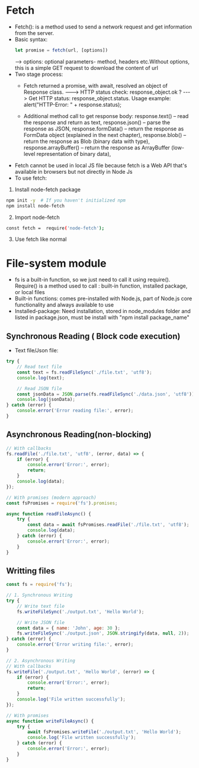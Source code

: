 # Fetch
- Fetch(): is a method used to send a network request and get information from the server.
- Basic syntax: 
    ```js
    let promise = fetch(url, [options])
    ```
    --> options:  optional parameters-  method, headers etc.Without options, this is a simple GET request to download the content of url
- Two stage process: 
    * Fetch returned a promise, with await, resolved an object of Response class. 
    ---> HTTP status check: response_object.ok ? 
    ---> Get HTTP status: response_object.status. Usage example: alert("HTTP-Error: " + response.status);

    * Additional method call to get response body: 
        response.text() – read the response and return as text,
        response.json() – parse the response as JSON,
        response.formData() – return the response as FormData object (explained in the next chapter),
        response.blob() – return the response as Blob (binary data with type),
        response.arrayBuffer() – return the response as ArrayBuffer (low-level representation of binary data),
- Fetch cannot be used in local JS file because fetch is a Web API that's available in browsers but not directly in Node Js
- To use fetch: 
1. Install node-fetch package
```bash
npm init -y  # If you haven't initialized npm
npm install node-fetch
```
2. Import node-fetch
```bash
const fetch =  require('node-fetch');
```
3. Use fetch like normal

# File-system module
- fs is a built-in function, so we just need to call it using require(). Require() is a method used to call : built-in function, installed package, or local files
- Built-in functions: comes pre-installed with Node.js, part of Node.js core functionality and always available to use
- Installed-package: Need installation, stored in node_modules folder and listed in package.json, must be install with "npm install package_name"

## Synchronous Reading ( Block code execution)
- Text file/Json file:
```js
try {
    // Read text file
    const text = fs.readFileSync('./file.txt', 'utf8');
    console.log(text);

    // Read JSON file
    const jsonData = JSON.parse(fs.readFileSync('./data.json', 'utf8'));
    console.log(jsonData);
} catch (error) {
    console.error('Error reading file:', error);
}
```
## Asynchronous Reading(non-blocking)
```js
// With callbacks
fs.readFile('./file.txt', 'utf8', (error, data) => {
    if (error) {
        console.error('Error:', error);
        return;
    }
    console.log(data);
});

// With promises (modern approach)
const fsPromises = require('fs').promises;

async function readFileAsync() {
    try {
        const data = await fsPromises.readFile('./file.txt', 'utf8');
        console.log(data);
    } catch (error) {
        console.error('Error:', error);
    }
}
```
## Writting files
```js
const fs = require('fs');

// 1. Synchronous Writing
try {
    // Write text file
    fs.writeFileSync('./output.txt', 'Hello World');

    // Write JSON file
    const data = { name: 'John', age: 30 };
    fs.writeFileSync('./output.json', JSON.stringify(data, null, 2));
} catch (error) {
    console.error('Error writing file:', error);
}

// 2. Asynchronous Writing
// With callbacks
fs.writeFile('./output.txt', 'Hello World', (error) => {
    if (error) {
        console.error('Error:', error);
        return;
    }
    console.log('File written successfully');
});

// With promises
async function writeFileAsync() {
    try {
        await fsPromises.writeFile('./output.txt', 'Hello World');
        console.log('File written successfully');
    } catch (error) {
        console.error('Error:', error);
    }
}
```